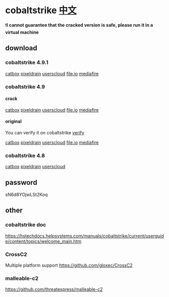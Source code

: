 # cobaltstrike [中文](https://github.com/inepts/cobaltstrike4_8/blob/main/README_ZH.md)
❗**I cannot guarantee that the cracked version is safe, please run it in a virtual machine**
## download
### cobaltstrike 4.9.1
[catbox](https://files.catbox.moe/fmhw27.zip)
[pixeldrain](https://pixeldrain.com/u/7sJx4YHa)
[userscloud](https://userscloud.com/6j39yulsjbe8)
[file.io](https://file.io/lUxlBiLEqIjf)
[mediafire](https://www.mediafire.com/file/515lv5fkeujtnho/CobaltSrike+4.9.1.zip/file)


### cobaltstrike 4.9
#### crack
[catbox](https://files.catbox.moe/eylj7b.zip)
[pixeldrain](https://pixeldrain.com/u/FeG3WEhC)
[userscloud](https://userscloud.com/mgh830swnhbu)
[file.io](https://file.io/L4xclaYwyKDG)
[mediafire](https://www.mediafire.com/file/jg7gvx4y4d1bvgb/CobaltStrike+4.9.zip/file)
#### original
You can verify it on cobaltstrike [verify](https://verify.cobaltstrike.com/)

[catbox](https://files.catbox.moe/66a4e7.zip)
[pixeldrain](https://pixeldrain.com/u/PCFPwURp)
[userscloud](https://userscloud.com/3v639ntw7chc)
[file.io](https://file.io/E1NbOlwOpHpx)
[mediafire](https://www.mediafire.com/file/3l39itkw47szd24/cobaltstrike.zip/file)


### cobaltstrike 4.8
[catbox](https://files.catbox.moe/msccbg.zip)
[pixeldrain](https://pixeldrain.com/u/sFvQpFaq)
[userscloud](https://userscloud.com/vbwtzi74vnf5)
## password
sN6d8YOjwLSt2Koq
## other
### cobaltstrike doc
https://hstechdocs.helpsystems.com/manuals/cobaltstrike/current/userguide/content/topics/welcome_main.htm
### CrossC2
Multiple platform support
https://github.com/gloxec/CrossC2
### malleable-c2
https://github.com/threatexpress/malleable-c2
